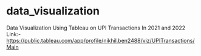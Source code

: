 # data_visualization
Data Visualization Using Tableau on UPI Transactions In 2021 and 2022  
Link:- https://public.tableau.com/app/profile/nikhil.ben2488/viz/UPITransactions/Main
